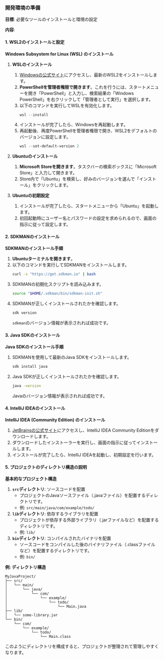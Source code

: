 
### 開発環境の準備

**目標**: 必要なツールのインストールと環境の設定

**内容**:

#### 1. WSL2のインストールと設定

**Windows Subsystem for Linux (WSL) のインストール**

1. **WSLのインストール**
   1. [Windowsの公式サイト](https://docs.microsoft.com/en-us/windows/wsl/install)にアクセスし、最新のWSL2をインストールします。
   2. **PowerShellを管理者権限で開きます**。これを行うには、スタートメニューを開き「PowerShell」と入力し、検索結果の「Windows PowerShell」を右クリックして「管理者として実行」を選択します。
   3. 以下のコマンドを実行してWSLを有効化します。
      ```powershell
      wsl --install
      ```
   4. インストールが完了したら、Windowsを再起動します。
   5. 再起動後、再度PowerShellを管理者権限で開き、WSL2をデフォルトのバージョンに設定します。
      ```powershell
      wsl --set-default-version 2
      ```

2. **Ubuntuのインストール**
   1. **Microsoft Storeを開きます**。タスクバーの検索ボックスに「Microsoft Store」と入力して開きます。
   2. Store内で「Ubuntu」を検索し、好みのバージョンを選んで「インストール」をクリックします。

3. **Ubuntuの初期設定**
   1. インストールが完了したら、スタートメニューから「Ubuntu」を起動します。
   2. 初回起動時にユーザー名とパスワードの設定を求められるので、画面の指示に従って設定します。

#### 2. SDKMANのインストール

**SDKMANのインストール手順**

1. **Ubuntuターミナルを開きます**。
2. 以下のコマンドを実行してSDKMANをインストールします。
   ```bash
   curl -s "https://get.sdkman.io" | bash
   ```
3. SDKMANの初期化スクリプトを読み込みます。
   ```bash
   source "$HOME/.sdkman/bin/sdkman-init.sh"
   ```
4. SDKMANが正しくインストールされたかを確認します。
   ```bash
   sdk version
   ```
   `sdkman`のバージョン情報が表示されれば成功です。

#### 3. Java SDKのインストール

**Java SDKのインストール手順**

1. SDKMANを使用して最新のJava SDKをインストールします。
   ```bash
   sdk install java
   ```
2. Java SDKが正しくインストールされたかを確認します。
   ```bash
   java -version
   ```
   Javaのバージョン情報が表示されれば成功です。

#### 4. IntelliJ IDEAのインストール

**IntelliJ IDEA (Community Edition) のインストール**

1. [JetBrainsの公式サイト](https://www.jetbrains.com/idea/download/)にアクセスし、IntelliJ IDEA Community Editionをダウンロードします。
2. ダウンロードしたインストーラーを実行し、画面の指示に従ってインストールします。
3. インストールが完了したら、IntelliJ IDEAを起動し、初期設定を行います。

#### 5. プロジェクトのディレクトリ構造の説明

**基本的なプロジェクト構造**

1. **`src`ディレクトリ**: ソースコードを配置
   - プロジェクトのJavaソースファイル（.javaファイル）を配置するディレクトリです。
   - 例: `src/main/java/com/example/todo/`
2. **`lib`ディレクトリ**: 依存するライブラリを配置
   - プロジェクトが依存する外部ライブラリ（.jarファイルなど）を配置するディレクトリです。
   - 例: `lib/`
3. **`bin`ディレクトリ**: コンパイルされたバイナリを配置
   - ソースコードをコンパイルした後のバイナリファイル（.classファイルなど）を配置するディレクトリです。
   - 例: `bin/`

**例: ディレクトリ構造**

```
MyJavaProject/
├── src/
│   └── main/
│       └── java/
│           └── com/
│               └── example/
│                   └── todo/
│                       └── Main.java
├── lib/
│   └── some-library.jar
└── bin/
    └── com/
        └── example/
            └── todo/
                └── Main.class
```

このようにディレクトリを構成すると、プロジェクトが整理されて管理しやすくなります。

